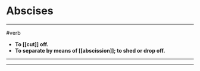 # Abscises
---
#verb
- **To [[cut]] off.**
- **To separate by means of [[abscission]]; to shed or drop off.**
---
---
